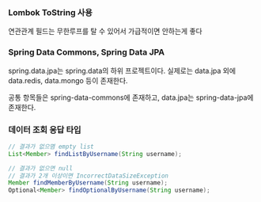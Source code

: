 ### Lombok ToString 사용
연관관계 필드는 무한루프를 탈 수 있어서 가급적이면 안하는게 좋다

### Spring Data Commons, Spring Data JPA
spring.data.jpa는 spring.data의 하위 프로젝트이다. 실제로는 data.jpa 외에 data.redis, data.mongo 등이 존재한다. 

공통 항목들은 spring-data-commons에 존재하고, data.jpa는 spring-data-jpa에 존재한다. 

### 데이터 조회 응답 타입
```java
// 결과가 없으몀 empty list
List<Member> findListByUsername(String username);

// 결과가 없으면 null
// 결과가 2개 이상이면 IncorrectDataSizeException
Member findMemberByUsername(String username);
Optional<Member> findOptionalByUsername(String username);
```
